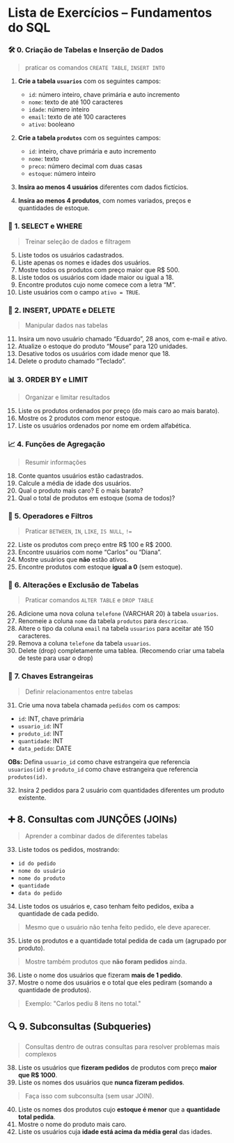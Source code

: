 # **Lista de Exercícios – Fundamentos do SQL**


### 🛠️ **0. Criação de Tabelas e Inserção de Dados**

> praticar os comandos `CREATE TABLE`, `INSERT INTO`

1. **Crie a tabela `usuarios`** com os seguintes campos:

   * `id`: número inteiro, chave primária e auto incremento
   * `nome`: texto de até 100 caracteres
   * `idade`: número inteiro
   * `email`: texto de até 100 caracteres
   * `ativo`: booleano

2. **Crie a tabela `produtos`** com os seguintes campos:

   * `id`: inteiro, chave primária e auto incremento
   * `nome`: texto
   * `preco`: número decimal com duas casas
   * `estoque`: número inteiro

3. **Insira ao menos 4 usuários** diferentes com dados fictícios.

4. **Insira ao menos 4 produtos**, com nomes variados, preços e quantidades de estoque.


### 🔎 **1. SELECT e WHERE**

> Treinar seleção de dados e filtragem

5. Liste todos os usuários cadastrados.
6. Liste apenas os nomes e idades dos usuários.
7. Mostre todos os produtos com preço maior que R\$ 500.
8. Liste todos os usuários com idade maior ou igual a 18.
9. Encontre produtos cujo nome comece com a letra “M”.
10. Liste usuários com o campo `ativo = TRUE`.


### 🧪 **2. INSERT, UPDATE e DELETE**

> Manipular dados nas tabelas

11. Insira um novo usuário chamado “Eduardo”, 28 anos, com e-mail e ativo.
12. Atualize o estoque do produto “Mouse” para 120 unidades.
13. Desative todos os usuários com idade menor que 18.
14. Delete o produto chamado “Teclado”.


### 📊 **3. ORDER BY e LIMIT**

> Organizar e limitar resultados

15. Liste os produtos ordenados por preço (do mais caro ao mais barato).
16. Mostre os 2 produtos com menor estoque.
17. Liste os usuários ordenados por nome em ordem alfabética.


### 📈 **4. Funções de Agregação**

> Resumir informações

18. Conte quantos usuários estão cadastrados.
19. Calcule a média de idade dos usuários.
20. Qual o produto mais caro? E o mais barato?
21. Qual o total de produtos em estoque (soma de todos)?


### 🔄 **5. Operadores e Filtros**

> Praticar `BETWEEN`, `IN`, `LIKE`, `IS NULL`, `!=`

22. Liste os produtos com preço entre R\$ 100 e R\$ 2000.
23. Encontre usuários com nome “Carlos” ou “Diana”.
24. Mostre usuários que **não** estão ativos.
25. Encontre produtos com estoque **igual a 0** (sem estoque).


### 🧱 **6. Alterações e Exclusão de Tabelas**

> Praticar comandos `ALTER TABLE` e `DROP TABLE`

26. Adicione uma nova coluna `telefone` (VARCHAR 20) à tabela `usuarios`.
27. Renomeie a coluna `nome` da tabela `produtos` para `descricao`.
28. Altere o tipo da coluna `email` na tabela `usuarios` para aceitar até 150 caracteres.
29. Remova a coluna `telefone` da tabela `usuarios`.
30. Delete (drop) completamente uma tablea. (Recomendo criar uma tabela de teste para usar o drop)


### 🔐 **7. Chaves Estrangeiras**

> Definir relacionamentos entre tabelas

31. Crie uma nova tabela chamada `pedidos` com os campos:

* `id`: INT, chave primária
* `usuario_id`: INT
* `produto_id`: INT
* `quantidade`: INT
* `data_pedido`: DATE

**OBs:**
Defina `usuario_id` como chave estrangeira que referencia `usuarios(id)` e `produto_id` como chave estrangeira que referencia `produtos(id)`.

32. Insira 2 pedidos para 2 usuário com quantidades diferentes um produto existente.


## ➕ **8. Consultas com JUNÇÕES (JOINs)**

> Aprender a combinar dados de diferentes tabelas

33. Liste todos os pedidos, mostrando:

* `id do pedido`
* `nome do usuário`
* `nome do produto`
* `quantidade`
* `data do pedido`

34. Liste todos os usuários e, caso tenham feito pedidos, exiba a quantidade de cada pedido.

> Mesmo que o usuário não tenha feito pedido, ele deve aparecer.

35. Liste os produtos e a quantidade total pedida de cada um (agrupado por produto).

> Mostre também produtos que **não foram pedidos** ainda.

36. Liste o nome dos usuários que fizeram **mais de 1 pedido**.
37. Mostre o nome dos usuários e o total que eles pediram (somando a quantidade de produtos).

> Exemplo: "Carlos pediu 8 itens no total."


## 🔍 **9. Subconsultas (Subqueries)**

> Consultas dentro de outras consultas para resolver problemas mais complexos

38. Liste os usuários que **fizeram pedidos** de produtos com preço **maior que R\$ 1000**.
39. Liste os nomes dos usuários que **nunca fizeram pedidos**.

> Faça isso com subconsulta (sem usar JOIN).

40. Liste os nomes dos produtos cujo **estoque é menor** que a **quantidade total pedida**.
41. Mostre o nome do produto mais caro.
42. Liste os usuários cuja **idade está acima da média geral** das idades.
